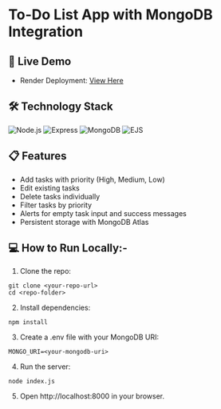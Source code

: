 # To-Do List App with MongoDB Integration

## 🚀 Live Demo
- Render Deployment: [View Here](https://to-do-list-app-with-mongodb-integration.onrender.com/)

## 🛠 Technology Stack
![Node.js](https://img.shields.io/badge/Node.js-v22.16.0-green)
![Express](https://img.shields.io/badge/Express-4.x-lightgrey)
![MongoDB](https://img.shields.io/badge/MongoDB-Atlas-blue)
![EJS](https://img.shields.io/badge/EJS-3.x-orange)

## 📋 Features
- Add tasks with priority (High, Medium, Low)
- Edit existing tasks
- Delete tasks individually
- Filter tasks by priority
- Alerts for empty task input and success messages
- Persistent storage with MongoDB Atlas

## 💻 How to Run Locally:-
1. Clone the repo:
```
git clone <your-repo-url>
cd <repo-folder>
```

2. Install dependencies:

```
npm install
```

3. Create a .env file with your MongoDB URI:

```
MONGO_URI=<your-mongodb-uri>
```

4. Run the server:

```
node index.js
```

5. Open http://localhost:8000 in your browser.

